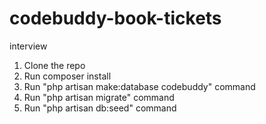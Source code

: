 # codebuddy-book-tickets
interview

1. Clone the repo
2. Run composer install
3. Run "php artisan make:database codebuddy" command
4. Run "php artisan migrate" command
5. Run "php artisan db:seed" command
